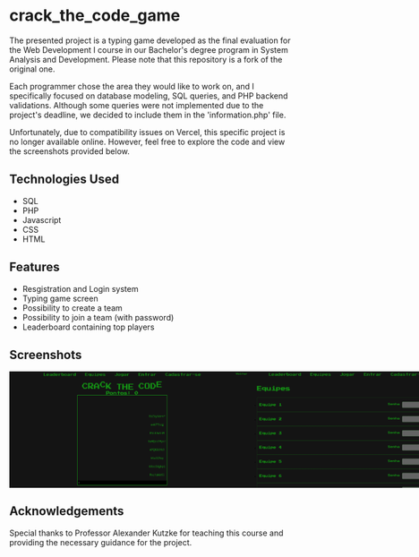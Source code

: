 # crack_the_code_game
The presented project is a typing game developed as the final evaluation for the Web Development I course in our Bachelor's degree program in System Analysis and Development. Please note that this repository is a fork of the original one.

Each programmer chose the area they would like to work on, and I specifically focused on database modeling, SQL queries, and PHP backend validations. Although some queries were not implemented due to the project's deadline, we decided to include them in the 'information.php' file.

Unfortunately, due to compatibility issues on Vercel, this specific project is no longer available online. However, feel free to explore the code and view the screenshots provided below.

## Technologies Used
- SQL
- PHP
- Javascript
- CSS
- HTML

## Features
- Resgistration and Login system
- Typing game screen
- Possibility to create a team
- Possibility to join a team (with password)
- Leaderboard containing top players

## Screenshots
<div style="display: flex;">
  <img src="./images/printScreen1.PNG" alt="Main screen print" style="width: 80%">
  <br>
  <br>
  <img src="./images/printScreen2.PNG" alt="Teams screen print" style="width: 80%">
  <br>
  <br>
  <img src="./images/printScreen3.PNG" alt="Register screen print" style="width: 35%">
  <img src="./images/printScreen4.PNG" alt="Login screen print" style="width: 45%">
  <br>
  <br>
  <img src="./images/printScreen5.PNG" alt="Leaderboard screen print" style="width: 80%">
</div>

## Acknowledgements
Special thanks to Professor Alexander Kutzke for teaching this course and providing the necessary guidance for the project.

